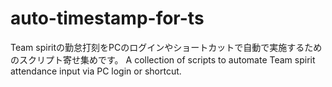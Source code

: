 # auto-timestamp-for-ts
Team spiritの勤怠打刻をPCのログインやショートカットで自動で実施するためのスクリプト寄せ集めです。
A collection of scripts to automate Team spirit attendance input via PC login or shortcut.
